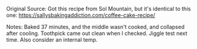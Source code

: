 
Original Source: 
Got this recipe from Sol Mountain, but it's identical to this one: https://sallysbakingaddiction.com/coffee-cake-recipe/

Notes:
Baked 37 minutes, and the middle wasn't cooked, and collapsed after cooling.  Toothpick came out clean when I checked. Jiggle test next time.  Also consider an internal temp.
